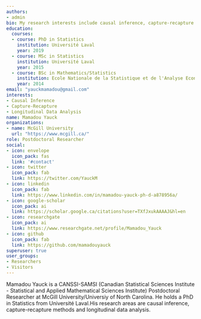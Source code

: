 ```yaml
---
authors:
- admin
bio: My research interests include causal inference, capture-recapture methods and longitudinal data analysis.
education:
  courses:
  - course: PhD in Statistics
    institution: Université Laval
    year: 2019
  - course: MSc in Statistics
    institution: Université Laval
    year: 2015
  - course: BSc in Mathematics/Statistics
    institution: Ecole Nationale de la Statistique et de l'Analyse Economique
    year: 2014
email: "yauckmamadou@gmail.com"
interests:
- Causal Inference
- Capture-Recapture
- Longitudinal Data Analysis
name: Mamadou Yauck
organizations:
- name: McGill University
  url: "https://www.mcgill.ca/"
role: Postdoctoral Researcher
social:
- icon: envelope
  icon_pack: fas
  link: '#contact'
- icon: twitter
  icon_pack: fab
  link: https://twitter.com/YauckM
- icon: linkedin
  icon_pack: fab
  link: https://www.linkedin.com/in/mamadou-yauck-ph-d-a878956a/
- icon: google-scholar
  icon_pack: ai
  link: https://scholar.google.ca/citations?user=TXfJxukAAAAJ&hl=en
- icon: researchgate
  icon_pack: ai
  link: https://www.researchgate.net/profile/Mamadou_Yauck
- icon: github
  icon_pack: fab
  link: https://github.com/mamadouyauck
superuser: true
user_groups:
- Researchers
- Visitors
---
```


Mamadou Yauck is a CANSSI-SAMSI (Canadian Statistical Sciences Institute - Statistical and Applied Mathematical Sciences Institute) Postdoctoral Researcher at McGill University/Universiy of North Carolina. He holds a PhD in Statistics from Université Laval.His research areas are causal inference, capture-recapture methods and longitudinal data analysis.
